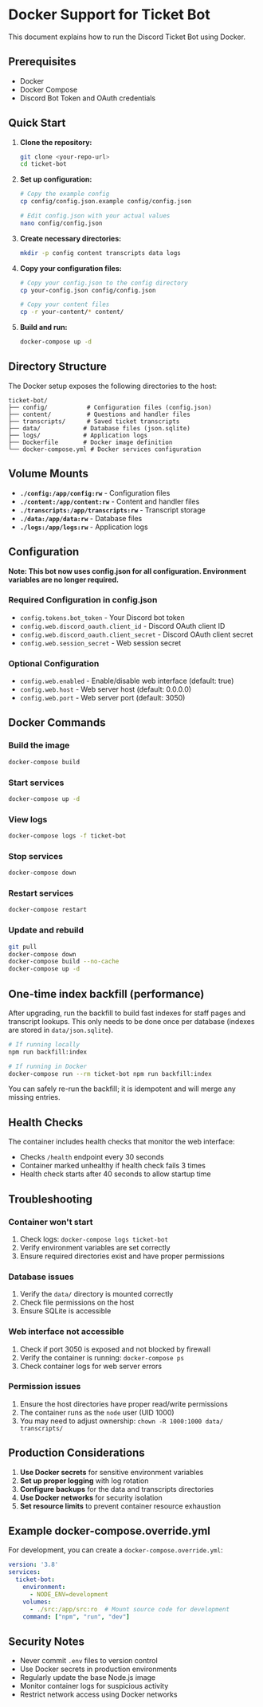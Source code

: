 # Docker Support for Ticket Bot

This document explains how to run the Discord Ticket Bot using Docker.

## Prerequisites

- Docker
- Docker Compose
- Discord Bot Token and OAuth credentials

## Quick Start

1. **Clone the repository:**
   ```bash
   git clone <your-repo-url>
   cd ticket-bot
   ```

2. **Set up configuration:**
   ```bash
   # Copy the example config
   cp config/config.json.example config/config.json
   
   # Edit config.json with your actual values
   nano config/config.json
   ```

3. **Create necessary directories:**
   ```bash
   mkdir -p config content transcripts data logs
   ```

4. **Copy your configuration files:**
   ```bash
   # Copy your config.json to the config directory
   cp your-config.json config/config.json
   
   # Copy your content files
   cp -r your-content/* content/
   ```

5. **Build and run:**
   ```bash
   docker-compose up -d
   ```

## Directory Structure

The Docker setup exposes the following directories to the host:

```
ticket-bot/
├── config/           # Configuration files (config.json)
├── content/          # Questions and handler files
├── transcripts/      # Saved ticket transcripts
├── data/            # Database files (json.sqlite)
├── logs/            # Application logs
├── Dockerfile       # Docker image definition
└── docker-compose.yml # Docker services configuration
```

## Volume Mounts

- **`./config:/app/config:rw`** - Configuration files
- **`./content:/app/content:rw`** - Content and handler files
- **`./transcripts:/app/transcripts:rw`** - Transcript storage
- **`./data:/app/data:rw`** - Database files
- **`./logs:/app/logs:rw`** - Application logs

## Configuration

**Note: This bot now uses config.json for all configuration. Environment variables are no longer required.**

### Required Configuration in config.json
- `config.tokens.bot_token` - Your Discord bot token
- `config.web.discord_oauth.client_id` - Discord OAuth client ID  
- `config.web.discord_oauth.client_secret` - Discord OAuth client secret
- `config.web.session_secret` - Web session secret

### Optional Configuration
- `config.web.enabled` - Enable/disable web interface (default: true)
- `config.web.host` - Web server host (default: 0.0.0.0)
- `config.web.port` - Web server port (default: 3050)

## Docker Commands

### Build the image
```bash
docker-compose build
```

### Start services
```bash
docker-compose up -d
```

### View logs
```bash
docker-compose logs -f ticket-bot
```

### Stop services
```bash
docker-compose down
```

### Restart services
```bash
docker-compose restart
```

### Update and rebuild
```bash
git pull
docker-compose down
docker-compose build --no-cache
docker-compose up -d
```

## One-time index backfill (performance)

After upgrading, run the backfill to build fast indexes for staff pages and transcript lookups. This only needs to be done once per database (indexes are stored in `data/json.sqlite`).

```bash
# If running locally
npm run backfill:index

# If running in Docker
docker-compose run --rm ticket-bot npm run backfill:index
```

You can safely re-run the backfill; it is idempotent and will merge any missing entries.

## Health Checks

The container includes health checks that monitor the web interface:
- Checks `/health` endpoint every 30 seconds
- Container marked unhealthy if health check fails 3 times
- Health check starts after 40 seconds to allow startup time

## Troubleshooting

### Container won't start
1. Check logs: `docker-compose logs ticket-bot`
2. Verify environment variables are set correctly
3. Ensure required directories exist and have proper permissions

### Database issues
1. Verify the `data/` directory is mounted correctly
2. Check file permissions on the host
3. Ensure SQLite is accessible

### Web interface not accessible
1. Check if port 3050 is exposed and not blocked by firewall
2. Verify the container is running: `docker-compose ps`
3. Check container logs for web server errors

### Permission issues
1. Ensure the host directories have proper read/write permissions
2. The container runs as the `node` user (UID 1000)
3. You may need to adjust ownership: `chown -R 1000:1000 data/ transcripts/`

## Production Considerations

1. **Use Docker secrets** for sensitive environment variables
2. **Set up proper logging** with log rotation
3. **Configure backups** for the data and transcripts directories
4. **Use Docker networks** for security isolation
5. **Set resource limits** to prevent container resource exhaustion

## Example docker-compose.override.yml

For development, you can create a `docker-compose.override.yml`:

```yaml
version: '3.8'
services:
  ticket-bot:
    environment:
      - NODE_ENV=development
    volumes:
      - ./src:/app/src:ro  # Mount source code for development
    command: ["npm", "run", "dev"]
```

## Security Notes

- Never commit `.env` files to version control
- Use Docker secrets in production environments
- Regularly update the base Node.js image
- Monitor container logs for suspicious activity
- Restrict network access using Docker networks
